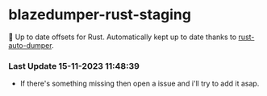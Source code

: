 # blazedumper-rust-staging

🚀 Up to date offsets for Rust. Automatically kept up to date thanks to [rust-auto-dumper](https://github.com/Akandesh/rust-auto-dumper).


### Last Update 15-11-2023 11:48:39
- If there's something missing then open a issue and i'll try to add it asap.